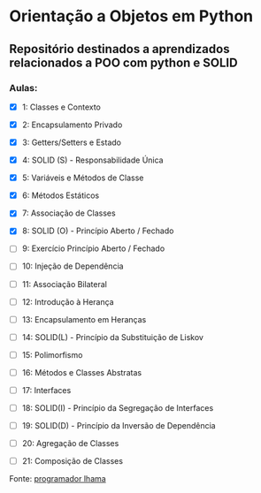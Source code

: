 # Orientação a Objetos em Python

## Repositório destinados a aprendizados relacionados a POO com python e SOLID

### Aulas:
- [x] 1: Classes e Contexto
- [x] 2: Encapsulamento Privado
- [x] 3: Getters/Setters e Estado
- [x] 4: SOLID (S) - Responsabilidade Única
- [x] 5: Variáveis e Métodos de Classe
- [x] 6: Métodos Estáticos
- [x] 7: Associação de Classes
- [x] 8: SOLID (O) - Princípio Aberto / Fechado
- [ ] 9: Exercício Princípio Aberto / Fechado
- [ ] 10: Injeção de Dependência
- [ ] 11: Associação Bilateral
- [ ] 12: Introdução à Herança
- [ ] 13: Encapsulamento em Heranças
- [ ] 14: SOLID(L) - Princípio da Substituição de Liskov
- [ ] 15: Polimorfismo
- [ ] 16: Métodos e Classes Abstratas
- [ ] 17: Interfaces
- [ ] 18: SOLID(I) - Princípio da Segregação de Interfaces
- [ ] 19: SOLID(D) - Princípio da Inversão de Dependência
- [ ] 20: Agregação de Classes
- [ ] 21: Composição de Classes


Fonte: [programador lhama](https://www.youtube.com/playlist?list=PLAgbpJQADBGLo24x_xBwGtTDO-bjwrFb_)
